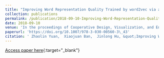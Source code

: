 ```yaml
---
title: "Improving Word Representation Quality Trained by word2vec via a More Efficient Hierarchical Clustering Method"
collection: publications
permalink: /publication/2018-09-10-Improving-Word-Representation-Quality-Trained-by-word2vec-via-a-More-Efficient-Hierarchical-Clustering-Method
date: 2018-09-10
venue: 'In the proceedings of Cooperative Design, Visualization, and Engineering - 15th International Conference, CDVE 2018, Hangzhou, China, October 21-24, 2018, Proceedings'
paperurl: 'https://doi.org/10.1007/978-3-030-00560-3\_43'
citation: ' Zhaolin Yuan,  Xiaojuan Ban,  Jinlong Hu, &quot;Improving Word Representation Quality Trained by word2vec via a More Efficient Hierarchical Clustering Method.&quot; In the proceedings of Cooperative Design, Visualization, and Engineering - 15th International Conference, CDVE 2018, Hangzhou, China, October 21-24, 2018, Proceedings, 2018.'
---
```

[Access paper here](https://doi.org/10.1007/978-3-030-00560-3\_43){:target="_blank"}
